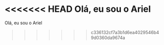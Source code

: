 <<<<<<< HEAD
Olá, eu sou o Ariel
=======
Olá, eu sou o Ariel
>>>>>>> c336132cf7a3b1d6ea4029546b49d0360da9674a

